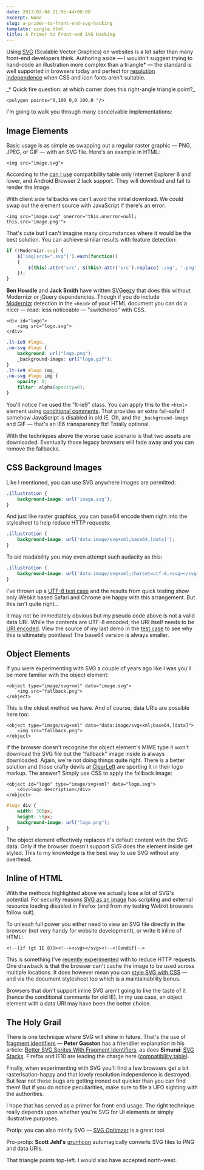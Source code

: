 ```yaml
---
date: 2013-02-04 21:05:44+00:00
excerpt: None
slug: a-primer-to-front-end-svg-hacking
template: single.html
title: A Primer to Front-end SVG Hacking
---
```


Using [SVG](https://developer.mozilla.org/en/docs/SVG) (Scalable Vector Graphics) on websites is a lot safer than many front-end developers think. Authoring aside — I wouldn't suggest trying to hand-code an illustration more complex than a triangle* — the standard is well supported in browsers today and perfect for [resolution independence](http://coding.smashingmagazine.com/2012/01/16/resolution-independence-with-svg/) when CSS and icon fonts aren't suitable.

<p class="p--small">_* Quick fire question: at which corner does this right-angle triangle point?_</p>



````markup
<polygon points="0,100 0,0 100,0 "/>
````

I'm going to walk you through many conceivable implementations:


## Image Elements


Basic usage is as simple as swapping out a regular raster graphic — PNG, JPEG, or GIF — with an SVG file. Here's an example in HTML:

````markup
<img src="image.svg">
````

According to the [can I use](http://caniuse.com/#search=SVG) compatibility table only Internet Explorer 8 and lower, and Android Browser 2 lack support. They will download and fail to render the image.

With client side fallbacks we can't avoid the initial download. We could swap out the element source with JavaScript if there's an error:

````markup
<img src="image.svg" onerror="this.onerror=null; this.src='image.png'">
````

That's cute but I can't imagine many circumstances where it would be the best solution. You can achieve similar results with feature detection:

````javascript
if (!Modernizr.svg) {
    $('img[src$=".svg"]').each(function()
    {
        $(this).attr('src', $(this).attr('src').replace('.svg', '.png'));
    });
}
````

**Ben Howdle** and **Jack Smith** have written [SVGeezy](http://benhowdle.im/svgeezy/) that does this without Modernizr or jQuery dependencies. Though if you do include [Modernizr](http://modernizr.com/) detection in the `<head>` of your HTML document you can do a nicer — read: less noticeable — "switcheroo" with CSS.

````markup
<div id="logo">
    <img src="logo.svg">
</div>
````


````css
.lt-ie9 #logo,
.no-svg #logo {
    background: url("logo.png");
    _background-image: url("logo.gif");
}
.lt-ie9 #logo img,
.no-svg #logo img {
    opacity: 0;
    filter: alpha(opacity=0);
}
````

You'll notice I've used the "lt-ie9" class. You can apply this to the `<html>` element using [conditional comments](http://www.quirksmode.org/css/condcom.html). That provides an extra fail-safe if somehow JavaScript is disabled in old IE. Oh, and the `_background-image` and GIF — that's an IE6 transparency fix! Totally optional.

With the techniques above the worse case scenario is that two assets are downloaded. Eventually those legacy browsers will fade away and you can remove the fallbacks.


## CSS Background Images


Like I mentioned, you can use SVG anywhere images are permitted:

````css
.illustration {
    background-image: url('image.svg');
}
````

And just like raster graphics, you can base64 encode them right into the stylesheet to help reduce HTTP requests:

````css
.illustration {
    background-image: url('data:image/svg+xml;base64,[data]');
}
````

To aid readability you may even attempt such audacity as this:

````css
.illustration {
    background-image: url('data:image/svg+xml;charset=utf-8,<svg></svg>');
}
````

I've thrown up a [UTF-8 test case](/demos/svg/utf8uri/test2.html) and the results from quick testing show only Webkit based Safari and Chrome are happy with this arrangement. But this isn't quite right…

It may not be immediately obvious but my pseudo code above is not a valid data URI. While the contents are UTF-8 encoded, the URI itself needs to be [URI encoded](http://en.wikipedia.org/wiki/Percent-encoding). View the source of my last demo in the [test case](/demos/svg/utf8uri/test2.html) to see why this is ultimately pointless! The base64 version is always smaller.


## Object Elements


If you were experimenting with SVG a couple of years ago like I was you'll be more familiar with the object element:

````markup
<object type="image/svg+xml" data="image.svg">
    <img src="fallback.png">
</object>
````

This is the oldest method we have. And of course, data URIs are possible here too:

````markup
<object type="image/svg+xml" data="data:image/svg+xml;base64,[data]">
    <img src="fallback.png">
</object>
````

If the browser doesn't recognise the object element's MIME type it won't download the SVG file but the "fallback" image inside is always downloaded. Again, we're not doing things quite right. There is a better solution and those crafty devils at [ClearLeft](http://clearleft.com/) are sporting it in their logo markup. The answer? Simply use CSS to apply the fallback image:

````markup
<object id="logo" type="image/svg+xml" data="logo.svg">
    <div>logo description</div>
</object>
````


````css
#logo div {
    width: 300px;
    height: 50px;
    background-image: url("logo.png");
}
````

The object element effectively replaces it's default content with the SVG data. Only if the browser doesn't support SVG does the element inside get styled. This to my knowledge is the best way to use SVG without any overhead.


## Inline of HTML


With the methods highlighted above we actually lose a lot of SVG's potential. For security reasons [SVG as an image](https://developer.mozilla.org/en-US/docs/SVG/SVG_as_an_Image) has scripting and external resource loading disabled in Firefox (and from my testing Webkit browsers follow suit).

To unleash full power you either need to view an SVG file directly in the browser (not very handy for website development), or write it inline of HTML:

````markup
<!--[if (gt IE 8)]><!--><svg></svg><!--<![endif]-->
````

This is something I've [recently experimented](/2013/01/28/gloople-responsive-design-review/) with to reduce HTTP requests. One drawback is that the browser can't cache the image to be used across multiple locations. It does however mean you can [style SVG with CSS](https://developer.mozilla.org/en-US/docs/CSS/Getting_Started/SVG_and_CSS) — and via the document stylesheet too which is a maintainability bonus.

Browsers that don't support inline SVG aren't going to like the taste of it (hence the conditional comments for old IE). In my use case, an object element with a data URI may have been the better choice.


## The Holy Grail


There is one technique where SVG will shine in future. That's the use of [fragment identifiers](http://www.w3.org/TR/SVG/linking.html#LinksIntoSVG) — **Peter Gasston** has a friendlier explanation in his article: [Better SVG Sprites With Fragment Identifiers](http://www.broken-links.com/2012/08/14/better-svg-sprites-with-fragment-identifiers/), as does **Simurai**: [SVG Stacks](http://simurai.com/post/20251013889/svg-stacks). Firefox and IE10 are leading the charge here ([compatibility table](http://caniuse.com/svg-fragment)).

Finally, when experimenting with SVG you'll find a few browsers get a bit rasterisation-happy and that lovely resolution independence is destroyed. But fear not these bugs are getting ironed out quicker than you can find them! But if you do notice peculiarities, make sure to file a UFO sighting with the authorities.

I hope that has served as a primer for front-end usage. The right technique really depends upon whether you're SVG for UI elements or simply illustrative purposes.

Protip: you can also minify SVG — [SVG Optimzer](https://github.com/svg/svgo) is a great tool.

Pro-protip: **Scott Jehl's** [grunticon](https://github.com/filamentgroup/grunticon) automagically converts SVG files to PNG and data URIs.

<p class="p--small">That triangle points top-left. I would also have accepted north-west.</p>

